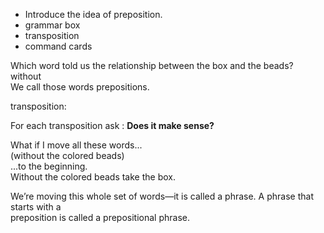 
- Introduce the idea of preposition.
- grammar box
- transposition
- command cards


Which word told us the relationship between the box and the beads? without  
We call those words prepositions.

transposition:

For each transposition ask : **Does it make sense?**

What if I move all these words...  
(without the colored beads)  
...to the beginning.  
Without the colored beads take the box.

We’re moving this whole set of words—it is called a phrase. A phrase that starts with a  
preposition is called a prepositional phrase.